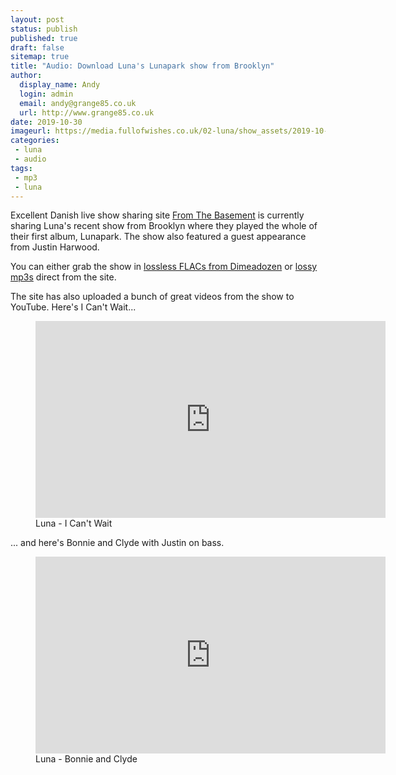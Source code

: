 ```yaml
---
layout: post
status: publish
published: true
draft: false
sitemap: true
title: "Audio: Download Luna's Lunapark show from Brooklyn"
author:
  display_name: Andy
  login: admin
  email: andy@grange85.co.uk
  url: http://www.grange85.co.uk
date: 2019-10-30
imageurl: https://media.fullofwishes.co.uk/02-luna/show_assets/2019-10-18/2019-10-18-luna-video-grab.jpg
categories:
 - luna
 - audio
tags:
 - mp3
 - luna
---
```

Excellent Danish live show sharing site [From The Basement](https://tdk-c90.blogspot.com/2019/10/2019-10-18-luna-new-york-elsewhere-hall.html) is currently sharing Luna's recent show from Brooklyn where they played the whole of their first album, Lunapark. The show also featured a guest appearance from Justin Harwood.

You can either grab the show in [lossless FLACs from Dimeadozen](http://www.dimeadozen.org/torrents-details.php?id=660757) or [lossy mp3s](https://mega.nz/#!uAEEyC4B!1MlZXx3YAZwOaIKBn7dx2ZdP2j57ERNJgMUls9b2GVA) direct from the site.

The site has also uploaded a bunch of great videos from the show to YouTube. Here's I Can't Wait...

<figure class="caption aligncenter"><iframe width="560" height="315" src="https://www.youtube-nocookie.com/embed/Dya3Iaymp6M" frameborder="0" allowfullscreen></iframe><figcaption class="caption-text">Luna - I Can't Wait </figcaption></figure>

... and here's Bonnie and Clyde with Justin on bass.

<figure class="caption aligncenter"><iframe width="560" height="315" src="https://www.youtube-nocookie.com/embed/poVo5-q1wpI" frameborder="0" allowfullscreen></iframe><figcaption class="caption-text">Luna - Bonnie and Clyde</figcaption></figure>
